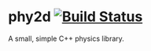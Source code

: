 # phy2d [![Build Status](https://travis-ci.org/IvanFon/phy2d.svg?branch=master)](https://travis-ci.org/IvanFon/phy2d)
A small, simple C++ physics library.
